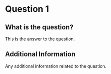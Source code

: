 # Question 1

## What is the question?

This is the answer to the question.

## Additional Information

Any additional information related to the question.